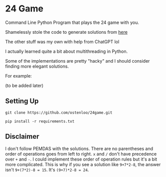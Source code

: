 # 24 Game 

Command Line Python Program that plays the 24 game with you. 

Shamelessly stole the code to generate solutions from [here](https://www.youtube.com/shorts/PNc_Ju3u-OE)

The other stuff was my own with help from ChatGPT lol 

I actually learned quite a bit about multithreading in Python.

Some of the implementations are pretty "hacky" and I should consider finding more elegant solutions. 

For example: 

(to be added later)

## Setting Up 

`git clone https://github.com/ostenloo/24game.git` 

`pip install -r requirements.txt` 

## Disclaimer 

I don't follow PEMDAS with the solutions. There are no parentheses and order of operations goes from left to right. `x` and `/` don't have precedence over `+` and `-`. I could implement these order of operation rules but it's a bit more complicated. This is why if you see a solution like `9+7*2-8`, the answer isn't `9+(7*2)-8 = 15`. It's `(9+7)*2-8 = 24`. 